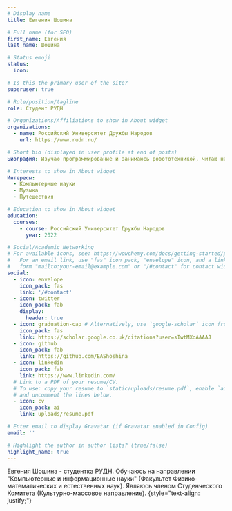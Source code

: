 ```yaml
---
# Display name
title: Евгения Шошина

# Full name (for SEO)
first_name: Евгения
last_name: Шошина

# Status emoji
status: 
  icon: 

# Is this the primary user of the site?
superuser: true

# Role/position/tagline
role: Студент РУДН

# Organizations/Affiliations to show in About widget
organizations:
  - name: Российский Университет Дружбы Народов
    url: https://www.rudn.ru/

# Short bio (displayed in user profile at end of posts)
Биография: Изучаю программирование и занимаюсь робототехникой, читаю научные статьи и играю на нескольких музыкальных инструментах.

# Interests to show in About widget
Интересы:
  - Компьютерные науки
  - Музыка
  - Путешествия

# Education to show in About widget
education:
  courses:
    - course: Российский Университет Дружбы Народов
      year: 2022

# Social/Academic Networking
# For available icons, see: https://wowchemy.com/docs/getting-started/page-builder/#icons
#   For an email link, use "fas" icon pack, "envelope" icon, and a link in the
#   form "mailto:your-email@example.com" or "/#contact" for contact widget.
social:
  - icon: envelope
    icon_pack: fas
    link: '/#contact'
  - icon: twitter
    icon_pack: fab
    display:
      header: true
  - icon: graduation-cap # Alternatively, use `google-scholar` icon from `ai` icon pack
    icon_pack: fas
    link: https://scholar.google.co.uk/citations?user=sIwtMXoAAAAJ
  - icon: github
    icon_pack: fab
    link: https://github.com/EAShoshina
  - icon: linkedin
    icon_pack: fab
    link: https://www.linkedin.com/
  # Link to a PDF of your resume/CV.
  # To use: copy your resume to `static/uploads/resume.pdf`, enable `ai` icons in `params.yaml`,
  # and uncomment the lines below.
  - icon: cv
    icon_pack: ai
    link: uploads/resume.pdf

# Enter email to display Gravatar (if Gravatar enabled in Config)
email: ''

# Highlight the author in author lists? (true/false)
highlight_name: true
---
```


Евгения Шошина - студентка РУДН. Обучаюсь на направлении "Компьютерные и информационные науки" (Факультет Физико-математических и естественных наук). Являюсь членом Студенческого Комитета (Культурно-массовое направление).
{style="text-align: justify;"}
